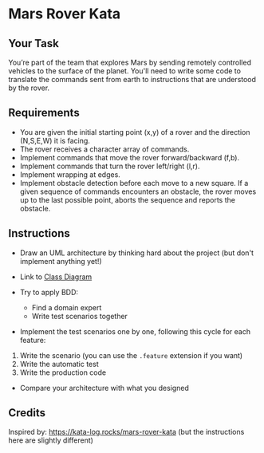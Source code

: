 # Mars Rover Kata



## Your Task

You’re part of the team that explores Mars by sending remotely
controlled vehicles to the surface of the planet. You'll need to write
some code to translate the commands sent from earth to instructions that
are understood by the rover.

## Requirements

* You are given the initial starting point (x,y) of a rover and the direction (N,S,E,W) it is facing.
* The rover receives a character array of commands.
* Implement commands that move the rover forward/backward (f,b).
* Implement commands that turn the rover left/right (l,r).
* Implement wrapping at edges.
* Implement obstacle detection before each move to a new square. If a given sequence of commands encounters an obstacle, the rover moves up to the last possible point, aborts the sequence and reports the obstacle.

## Instructions

* Draw an UML architecture by thinking hard about the project (but don't implement anything yet!)
* Link to [Class Diagram](https://drive.google.com/file/d/1s8drVCZAKpE2D3ioE4OqyuZFQvnuJ6D_/view?usp=drive_link)
 
 * Try to apply BDD:
    * Find a domain expert
    * Write test scenarios together

* Implement the test scenarios one by one, following this cycle for each feature:

1. Write the scenario (you can use the `.feature` extension if you want)
1. Write the automatic test
1. Write the production code

* Compare your architecture with what you designed

## Credits

Inspired by:  https://kata-log.rocks/mars-rover-kata (but the instructions here are slightly different)

